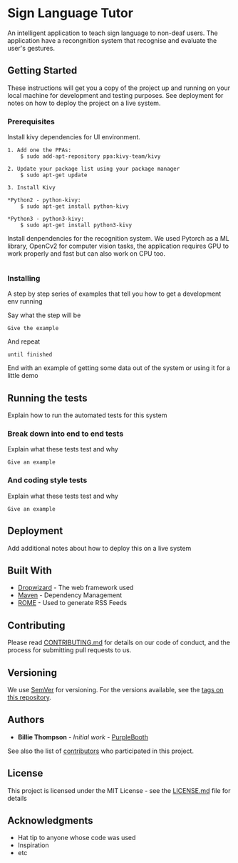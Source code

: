 # Sign Language Tutor

An intelligent application to teach sign language to non-deaf users. The application have a recongnition system that recognise and evaluate the user's gestures.

## Getting Started

These instructions will get you a copy of the project up and running on your local machine for development and testing purposes. See deployment for notes on how to deploy the project on a live system.

### Prerequisites

Install kivy dependencies for UI environment. 

```
1. Add one the PPAs:
	$ sudo add-apt-repository ppa:kivy-team/kivy

2. Update your package list using your package manager
	$ sudo apt-get update

3. Install Kivy

*Python2 - python-kivy:
	$ sudo apt-get install python-kivy

*Python3 - python3-kivy:
	$ sudo apt-get install python3-kivy
```

Install denpendencies for the recognition system. We used Pytorch as a ML library, OpenCv2 for computer vision tasks, the application requires GPU to work properly and fast but can also work on CPU too.   

```
```


### Installing

A step by step series of examples that tell you how to get a development env running

Say what the step will be

```
Give the example
```

And repeat

```
until finished
```

End with an example of getting some data out of the system or using it for a little demo

## Running the tests

Explain how to run the automated tests for this system

### Break down into end to end tests

Explain what these tests test and why

```
Give an example
```

### And coding style tests

Explain what these tests test and why

```
Give an example
```

## Deployment

Add additional notes about how to deploy this on a live system

## Built With

* [Dropwizard](http://www.dropwizard.io/1.0.2/docs/) - The web framework used
* [Maven](https://maven.apache.org/) - Dependency Management
* [ROME](https://rometools.github.io/rome/) - Used to generate RSS Feeds

## Contributing

Please read [CONTRIBUTING.md](https://gist.github.com/PurpleBooth/b24679402957c63ec426) for details on our code of conduct, and the process for submitting pull requests to us.

## Versioning

We use [SemVer](http://semver.org/) for versioning. For the versions available, see the [tags on this repository](https://github.com/your/project/tags). 

## Authors

* **Billie Thompson** - *Initial work* - [PurpleBooth](https://github.com/PurpleBooth)

See also the list of [contributors](https://github.com/your/project/contributors) who participated in this project.

## License

This project is licensed under the MIT License - see the [LICENSE.md](LICENSE.md) file for details

## Acknowledgments

* Hat tip to anyone whose code was used
* Inspiration
* etc

